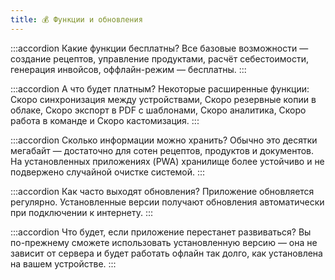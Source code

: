 ```yaml
---
title: 💰 Функции и обновления
---
```


:::accordion Какие функции бесплатны?
Все базовые возможности — создание рецептов, управление продуктами, расчёт себестоимости, генерация инвойсов, оффлайн-режим — бесплатны.
:::

:::accordion А что будет платным?
Некоторые расширенные функции: <span class="badge badge--success">Скоро</span> синхронизация между устройствами, <span class="badge badge--success">Скоро</span> резервные копии в облаке, <span class="badge badge--success">Скоро</span> экспорт в PDF с шаблонами, <span class="badge badge--success">Скоро</span> аналитика, <span class="badge badge--success">Скоро</span> работа в команде и <span class="badge badge--success">Скоро</span> кастомизация.
:::

:::accordion Сколько информации можно хранить?
Обычно это десятки мегабайт — достаточно для сотен рецептов, продуктов и документов. На установленных приложениях (PWA) хранилище более устойчиво и не подвержено случайной очистке системой.
:::

:::accordion Как часто выходят обновления?
Приложение обновляется регулярно. Установленные версии получают обновления автоматически при подключении к интернету.
:::

:::accordion Что будет, если приложение перестанет развиваться?
Вы по-прежнему сможете использовать установленную версию — она не зависит от сервера и будет работать офлайн так долго, как установлена на вашем устройстве.
:::

